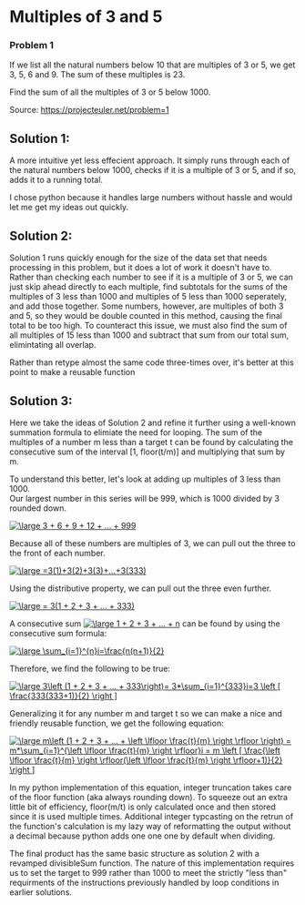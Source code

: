 # Multiples of 3 and 5
### Problem 1

If we list all the natural numbers below 10 that are multiples of 3 or 5, we get 3, 5, 6 and 9. The sum of these multiples is 23.

Find the sum of all the multiples of 3 or 5 below 1000.   

Source: https://projecteuler.net/problem=1   

## Solution 1:
A more intuitive yet less effecient approach. It simply runs through each of the natural numbers below 1000, 
checks if it is a multiple of 3 or 5, and if so, adds it to a running total.   

I chose python because it handles large numbers without hassle and would let me get my ideas out quickly.   

## Solution 2:
Solution 1 runs quickly enough for the size of the data set that needs processing in this problem, 
but it does a lot of work it doesn't have to. Rather than checking each number to see if it is a multiple of 3 or 5, 
we can just skip ahead directly to each multiple, find subtotals for the sums of the multiples of 3 less than 1000 and multiples of 5 
less than 1000 seperately, and add those together. Some numbers, however, are multiples of both 3 and 5, so they would be double 
counted in this method, causing the final total to be too high. To counteract this issue, we must also find the sum of all multiples 
of 15 less than 1000 and subtract that sum from our total sum, elimintating all overlap.

Rather than retype almost the same code three-times over, it's better at this point to make a reusable function 

## Solution 3:
Here we take the ideas of Solution 2 and refine it further using a well-known summation formula to elimiate the need for looping.
The sum of the multiples of a number m less than a target t can be found by calculating the consecutive sum of the interval [1, floor(t/m)] 
and multiplying that sum by m.   

To understand this better, let's look at adding up multiples of 3 less than 1000.   
Our largest number in this series will be 999, which is 1000 divided by 3 rounded down.   

<a href="https://www.codecogs.com/eqnedit.php?latex=\large&space;3&space;&plus;&space;6&space;&plus;&space;9&space;&plus;&space;12&space;&plus;&space;...&space;&plus;&space;999" target="_blank"><img src="https://latex.codecogs.com/gif.latex?\large&space;3&space;&plus;&space;6&space;&plus;&space;9&space;&plus;&space;12&space;&plus;&space;...&space;&plus;&space;999" title="\large 3 + 6 + 9 + 12 + ... + 999" /></a>   

Because all of these numbers are multiples of 3, we can pull out the three to the front of each number.   

<a href="https://www.codecogs.com/eqnedit.php?latex=\large&space;=3(1)&plus;3(2)&plus;3(3)&plus;...&plus;3(333)" target="_blank"><img src="https://latex.codecogs.com/gif.latex?\large&space;=3(1)&plus;3(2)&plus;3(3)&plus;...&plus;3(333)" title="\large =3(1)+3(2)+3(3)+...+3(333)" /></a>   

Using the distributive property, we can pull out the three even further.   

<a href="https://www.codecogs.com/eqnedit.php?latex=\large&space;=&space;3(1&space;&plus;&space;2&space;&plus;&space;3&space;&plus;&space;...&space;&plus;&space;333)" target="_blank"><img src="https://latex.codecogs.com/gif.latex?\large&space;=&space;3(1&space;&plus;&space;2&space;&plus;&space;3&space;&plus;&space;...&space;&plus;&space;333)" title="\large = 3(1 + 2 + 3 + ... + 333)" /></a>   

A consecutive sum 
<a href="https://www.codecogs.com/eqnedit.php?latex=\inline&space;\large&space;1&space;&plus;&space;2&space;&plus;&space;3&space;&plus;&space;...&space;&plus;&space;n" target="_blank"><img src="https://latex.codecogs.com/gif.latex?\inline&space;\large&space;1&space;&plus;&space;2&space;&plus;&space;3&space;&plus;&space;...&space;&plus;&space;n" title="\large 1 + 2 + 3 + ... + n" /></a> 
can be found by using the consecutive sum formula:   
 
 <a href="https://www.codecogs.com/eqnedit.php?latex=\large&space;\sum_{i=1}^{n}i=\frac{n(n&plus;1)}{2}" target="_blank"><img src="https://latex.codecogs.com/gif.latex?\large&space;\sum_{i=1}^{n}i=\frac{n(n&plus;1)}{2}" title="\large \sum_{i=1}^{n}i=\frac{n(n+1)}{2}" /></a>   

Therefore, we find the following to be true:   

<a href="https://www.codecogs.com/eqnedit.php?latex=\large&space;3\left&space;(1&space;&plus;&space;2&space;&plus;&space;3&space;&plus;&space;...&space;&plus;&space;333\right)=&space;3*\sum_{i=1}^{333}i=3&space;\left&space;[&space;\frac{333(333&plus;1)}{2}&space;\right&space;]" target="_blank"><img src="https://latex.codecogs.com/gif.latex?\large&space;3\left&space;(1&space;&plus;&space;2&space;&plus;&space;3&space;&plus;&space;...&space;&plus;&space;333\right)=&space;3*\sum_{i=1}^{333}i=3&space;\left&space;[&space;\frac{333(333&plus;1)}{2}&space;\right&space;]" title="\large 3\left (1 + 2 + 3 + ... + 333\right)= 3*\sum_{i=1}^{333}i=3 \left [ \frac{333(333+1)}{2} \right ]" /></a>   

Generalizing it for any number m and target t so we can make a nice and friendly reusable function, we get the following equation:   

<a href="https://www.codecogs.com/eqnedit.php?latex=\large&space;m\left&space;(1&space;&plus;&space;2&space;&plus;&space;3&space;&plus;&space;...&space;&plus;&space;\left&space;\lfloor&space;\frac{t}{m}&space;\right&space;\rfloor&space;\right)&space;=&space;m*\sum_{i=1}^{\left&space;\lfloor&space;\frac{t}{m}&space;\right&space;\rfloor}i&space;=&space;m&space;\left&space;[&space;\frac{\left&space;\lfloor&space;\frac{t}{m}&space;\right&space;\rfloor(\left&space;\lfloor&space;\frac{t}{m}&space;\right&space;\rfloor&plus;1)}{2}&space;\right&space;]" target="_blank"><img src="https://latex.codecogs.com/gif.latex?\large&space;m\left&space;(1&space;&plus;&space;2&space;&plus;&space;3&space;&plus;&space;...&space;&plus;&space;\left&space;\lfloor&space;\frac{t}{m}&space;\right&space;\rfloor&space;\right)&space;=&space;m*\sum_{i=1}^{\left&space;\lfloor&space;\frac{t}{m}&space;\right&space;\rfloor}i&space;=&space;m&space;\left&space;[&space;\frac{\left&space;\lfloor&space;\frac{t}{m}&space;\right&space;\rfloor(\left&space;\lfloor&space;\frac{t}{m}&space;\right&space;\rfloor&plus;1)}{2}&space;\right&space;]" title="\large m\left (1 + 2 + 3 + ... + \left \lfloor \frac{t}{m} \right \rfloor \right) = m*\sum_{i=1}^{\left \lfloor \frac{t}{m} \right \rfloor}i = m \left [ \frac{\left \lfloor \frac{t}{m} \right \rfloor(\left \lfloor \frac{t}{m} \right \rfloor+1)}{2} \right ]" /></a>   

In my python implementation of this equation, integer truncation takes care of the floor function (aka always rounding down). 
To squeeze out an extra little bit of efficiency, floor(m/t) is only calculated once and then stored since it is used multiple times. 
Additional integer typcasting on the retrun of the function's calculation is my lazy way of reformatting the output without a decimal
because python adds one one one by default when dividing.   

The final product has the same basic structure as solution 2 with a revamped divisibleSum function. 
The nature of this implementation requires us to set the target to 999 rather than 1000 to meet the strictly "less than" 
requirments of the instructions previously handled by loop conditions in earlier solutions.

